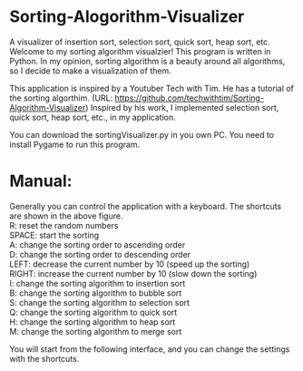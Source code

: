# Sorting-Alogorithm-Visualizer
A visualizer of insertion sort, selection sort, quick sort, heap sort, etc.
Welcome to my sorting algorithm visualzier! This program is written in Python. In my opinion, sorting algorithm is a beauty around all algorithms, so I decide to make a visualization of them.

This application is inspired by a Youtuber Tech with Tim. He has a tutorial of the sorting algorthim. (URL: https://github.com/techwithtim/Sorting-Algorithm-Visualizer) Inspired by his work, I implemented selection sort, quick sort, heap sort, etc., in my application.

You can download the sortingVisualizer.py in you own PC. You need to install Pygame to run this program.

# Manual:
Generally you can control the application with a keyboard. The shortcuts are shown in the above figure.    
R: reset the random numbers   
SPACE: start the sorting  
A: change the sorting order to ascending order  
D: change the sorting order to descending order   
LEFT: decrease the current number by 10 (speed up the sorting)    
RIGHT: increase the current number by 10 (slow down the sorting)    
I: change the sorting algorithm to insertion sort   
B: change the sorting algorithm to bubble sort    
S: change the sorting algorithm to selection sort   
Q: change the sorting algorithm to quick sort   
H: change the sorting algorithm to heap sort    
M: change the sorting algorithm to merge sort 

You will start from the following interface, and you can change the settings with the shortcuts.
